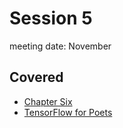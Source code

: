 # Session 5

meeting date: November

## Covered

* [Chapter Six](http://neuralnetworksanddeeplearning.com/chap6.html)
* [TensorFlow for Poets](https://codelabs.developers.google.com/codelabs/tensorflow-for-poets/index.html)
